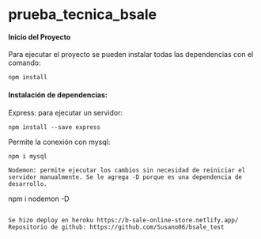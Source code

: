 # prueba_tecnica_bsale

#### Inicio del Proyecto

Para ejecutar el proyecto se pueden instalar todas las dependencias con el comando:

```
npm install
```

#### Instalación de dependencias:

Express: para ejecutar un servidor:

```
npm install --save express
```

Permite la conexión con mysql:

```
npm i mysql

Nodemon: permite ejecutar los cambios sin necesidad de reiniciar el servidor manualmente. Se le agrega -D porque es una dependencia de desarrollo.

```
npm i nodemon -D
```

Se hizo deploy en heroku https://b-sale-online-store.netlify.app/
Repositorio de github: https://github.com/Susano06/bsale_test